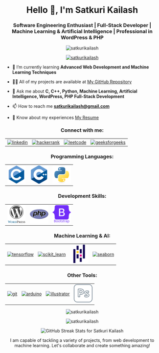 <h1 align="center">Hello 👋, I'm Satkuri Kailash</h1>
<h3 align="center">Software Engineering Enthusiast | Full-Stack Developer | Machine Learning & Artificial Intelligence | Professional in WordPress & PHP</h3>

<p align="center">
  <img src="https://komarev.com/ghpvc/?username=satkurikailash&label=Profile%20views&color=0e75b6&style=flat" alt="satkurikailash" width="200" height="60"/>
</p>

<p align="center">
  <a href="https://github.com/ryo-ma/github-profile-trophy">
    <img src="https://github-profile-trophy.vercel.app/?username=satkurikailash&column=7&margin-w=15&margin-h=15" alt="satkurikailash" />
  </a>
</p>

- 🌱 I’m currently learning **Advanced Web Development and Machine Learning Techniques**

- 👨‍💻 All of my projects are available at [My GitHub Repository](https://github.com/satkurikailash/satkurikailash)

- 💬 Ask me about **C, C++, Python, Machine Learning, Artificial Intelligence, WordPress, PHP Full-Stack Development**

- 📫 How to reach me **satkurikailash@gmail.com**

- 📄 Know about my experiences [My Resume]()

<h3 align="center">Connect with me:</h3>
<p align="center">
  <table align="center">
    <tr>
      <td><a href="https://linkedin.com/in/satkuri-kailash" target="blank"><img align="center" src="https://raw.githubusercontent.com/rahuldkjain/github-profile-readme-generator/master/src/images/icons/Social/linked-in-alt.svg" alt="linkedin" height="60" width="60" /></a></td>
      <td><a href="https://www.hackerrank.com/satkuri-kailash" target="blank"><img align="center" src="https://raw.githubusercontent.com/rahuldkjain/github-profile-readme-generator/master/src/images/icons/Social/hackerrank.svg" alt="hackerrank" height="60" width="60" /></a></td>
      <td><a href="https://www.leetcode.com/satkuri-kailash" target="blank"><img align="center" src="https://raw.githubusercontent.com/rahuldkjain/github-profile-readme-generator/master/src/images/icons/Social/leet-code.svg" alt="leetcode" height="60" width="60" /></a></td>
      <td><a href="https://auth.geeksforgeeks.org/user/satkuri-kailash" target="blank"><img align="center" src="https://raw.githubusercontent.com/rahuldkjain/github-profile-readme-generator/master/src/images/icons/Social/geeks-for-geeks.svg" alt="geeksforgeeks" height="60" width="60" /></a></td>
    </tr>
  </table>
</p>

<h3 align="center">Programming Languages:</h3>
<p align="center">
  <table align="center">
    <tr>
      <td><a href="https://www.cprogramming.com/" target="_blank" rel="noreferrer"><img src="https://raw.githubusercontent.com/devicons/devicon/master/icons/c/c-original.svg" alt="c" width="60" height="60"/></a></td>
      <td><a href="https://isocpp.org/" target="_blank" rel="noreferrer"><img src="https://raw.githubusercontent.com/devicons/devicon/master/icons/cplusplus/cplusplus-original.svg" alt="cplusplus" width="60" height="60"/></a></td>
      <td><a href="https://www.python.org" target="_blank" rel="noreferrer"><img src="https://raw.githubusercontent.com/devicons/devicon/master/icons/python/python-original.svg" alt="python" width="60" height="60"/></a></td>
    </tr>
  </table>
</p>

<h3 align="center">Development Skills:</h3>
<p align="center">
  <table align="center">
    <tr>
      <td><a href="https://wordpress.org/" target="_blank" rel="noreferrer"><img src="https://raw.githubusercontent.com/devicons/devicon/master/icons/wordpress/wordpress-original.svg" alt="wordpress" width="60" height="60"/></a></td>
      <td><a href="https://www.php.net/" target="_blank" rel="noreferrer"><img src="https://raw.githubusercontent.com/devicons/devicon/master/icons/php/php-original.svg" alt="php" width="60" height="60"/></a></td>
      <td><a href="https://getbootstrap.com/" target="_blank" rel="noreferrer"><img src="https://raw.githubusercontent.com/devicons/devicon/master/icons/bootstrap/bootstrap-plain-wordmark.svg" alt="bootstrap" width="60" height="60"/></a></td>
    </tr>
  </table>
</p>

<h3 align="center">Machine Learning & AI:</h3>
<p align="center">
  <table align="center">
    <tr>
      <td><a href="https://www.tensorflow.org/" target="_blank" rel="noreferrer"><img src="https://www.vectorlogo.zone/logos/tensorflow/tensorflow-icon.svg" alt="tensorflow" width="60" height="60"/></a></td>
      <td><a href="https://scikit-learn.org/" target="_blank" rel="noreferrer"><img src="https://upload.wikimedia.org/wikipedia/commons/0/05/Scikit_learn_logo_small.svg" alt="scikit_learn" width="60" height="60"/></a></td>
      <td><a href="https://pandas.pydata.org/" target="_blank" rel="noreferrer"><img src="https://raw.githubusercontent.com/devicons/devicon/master/icons/pandas/pandas-original.svg" alt="pandas" width="60" height="60"/></a></td>
      <td><a href="https://seaborn.pydata.org/" target="_blank" rel="noreferrer"><img src="https://seaborn.pydata.org/_images/logo-mark-lightbg.svg" alt="seaborn" width="60" height="60"/></a></td>
    </tr>
  </table>
</p>

<h3 align="center">Other Tools:</h3>
<p align="center">
  <table align="center">
    <tr>
      <td><a href="https://git-scm.com/" target="_blank" rel="noreferrer"><img src="https://www.vectorlogo.zone/logos/git-scm/git-scm-icon.svg" alt="git" width="60" height="60"/></a></td>
      <td><a href="https://www.arduino.cc/" target="_blank" rel="noreferrer"><img src="https://cdn.worldvectorlogo.com/logos/arduino-1.svg" alt="arduino" width="60" height="60"/></a></td>
      <td><a href="https://www.adobe.com/in/products/illustrator.html" target="_blank" rel="noreferrer"><img src="https://www.vectorlogo.zone/logos/adobe_illustrator/adobe_illustrator-icon.svg" alt="illustrator" width="60" height="60"/></a></td>
      <td><a href="https://www.photoshop.com/en" target="_blank" rel="noreferrer"><img src="https://raw.githubusercontent.com/devicons/devicon/master/icons/photoshop/photoshop-line.svg" alt="photoshop" width="60" height="60"/></a></td>
    </tr>
  </table>
</p>

<p align="center">
  <img src="https://github-readme-stats.vercel.app/api/top-langs?username=satkurikailash&show_icons=true&locale=en&layout=compact" alt="satkurikailash" width="600" />
</p>

<p align="center">
  <img src="https://github-readme-stats.vercel.app/api?username=satkurikailash&show_icons=true&locale=en" alt="satkurikailash" width="600" />
</p>

<p align="center">
  <img src="https://github-readme-streak-stats.herokuapp.com?user=Satkuri%20Kailash&theme=radical&border_radius=5.6&card_width=490" alt="GitHub Streak Stats for Satkuri Kailash" width="600" />
</p>

<p align="center">
  I am capable of tackling a variety of projects, from web development to machine learning. Let's collaborate and create something amazing!
</p>

